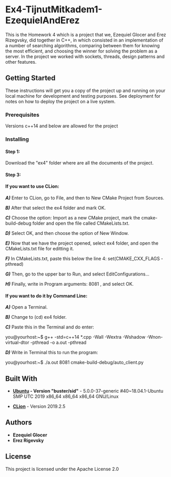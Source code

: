 # Ex4-TijnutMitkadem1-EzequielAndErez
This is the Homework 4 which is a project that we, Ezequiel Glocer and Erez Rizegvsky, did together in C++, in which consisted in an implementation of a number of searching algorithms, comparing between them for knowing the most efficient, and choosing the winner for solving the problem as a server. In the project we worked with sockets, threads, design patterns and other features.
## Getting Started

These instructions will get you a copy of the project up and running on your local machine for development and testing purposes. See deployment for notes on how to deploy the project on a live system.

### Prerequisites

Versions c++14 and below are allowed for the project

### Installing

#### Step 1:
Download the "ex4" folder where are all the documents of the project.

#### Step 3:

#### If you want to use CLion:

***A)*** Enter to CLion, go to File, and then to New CMake Project from Sources.

***B)*** After that select the ex4 folder and mark OK.

***C)*** Choose the option: Import as a new CMake project, mark the cmake-build-debug folder and open the file called      CMakeLists.txt. 

***D)*** Select OK, and then choose the option of New Window. 

***E)*** Now that we have the project opened, select ex4 folder, and open the CMakeLists.txt file for editting it.

***F)*** In CMakeLists.txt, paste this below the line 4: set(CMAKE_CXX_FLAGS -pthread)

***G)*** Then, go to the upper bar to Run, and select EditConfigurations...

***H)*** Finally, write in Program arguments: 8081 , and select OK.



#### If you want to do it by Command Line:

***A)*** Open a Terminal.

***B)*** Change to (cd) ex4 folder.

***C)*** Paste this in the Terminal and do enter:

you@yourhost:~$ g++ -std=c++14 *.cpp -Wall -Wextra -Wshadow -Wnon-virtual-dtor -pthread -o a.out -pthread

***D)*** Write in Terminal this to run the program:

you@yourhost:~$ ./a.out 8081 cmake-build-debug/auto_client.py

## Built With
* **[Ubuntu](https://ubuntu.com/download/desktop) - Version "buster/sid"** - 5.0.0-37-generic #40~18.04.1-Ubuntu SMP UTC 2019 x86_64 x86_64 x86_64 GNU/Linux

* **[CLion](https://www.jetbrains.com/es-es/clion/download/#section=linux)** - Version 2019.2.5

## Authors

* **Ezequiel Glocer**
* **Erez Rigevsky**

## License

This project is licensed under the Apache License 2.0
